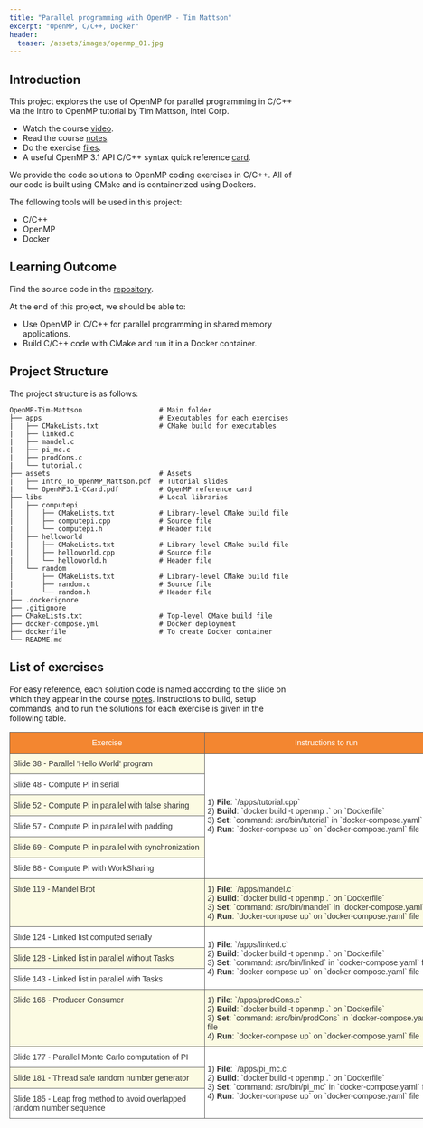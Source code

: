 ```yaml
---
title: "Parallel programming with OpenMP - Tim Mattson"
excerpt: "OpenMP, C/C++, Docker"
header:
  teaser: /assets/images/openmp_01.jpg
---
```


## Introduction

This project explores the use of OpenMP for parallel programming in C/C++ via the Intro to OpenMP tutorial by Tim Mattson, Intel Corp. 
+ Watch the course [video](https://www.youtube.com/playlist?list=PLLX-Q6B8xqZ8n8bwjGdzBJ25X2utwnoEG).
+ Read the course [notes](https://www.openmp.org/wp-content/uploads/Intro_To_OpenMP_Mattson.pdf). 
+ Do the exercise [files](https://www.openmp.org/wp-content/uploads/Mattson_OMP_exercises.zip).
+ A useful OpenMP 3.1 API C/C++ syntax quick reference [card](http://openmp.org/mp-documents/OpenMP3.1-CCard.pdf).

We provide the code solutions to OpenMP coding exercises in C/C++. All of our code is built using CMake and is containerized using Dockers.

The following tools will be used in this project:
+ C/C++
+ OpenMP
+ Docker

## Learning Outcome

Find the source code in the [repository](https://github.com/Adaickalavan/OpenMP-Tim-Mattson).

At the end of this project, we should be able to:
+ Use OpenMP in C/C++ for parallel programming in shared memory applications. 
+ Build C/C++ code with CMake and run it in a Docker container.

## Project Structure

The project structure is as follows:

```text
OpenMP-Tim-Mattson                   # Main folder
├── apps                             # Executables for each exercises
|   ├── CMakeLists.txt               # CMake build for executables
|   ├── linked.c                     
|   ├── mandel.c
|   ├── pi_mc.c
|   ├── prodCons.c           
|   └── tutorial.c                   
├── assets                           # Assets
|   ├── Intro_To_OpenMP_Mattson.pdf  # Tutorial slides
|   └── OpenMP3.1-CCard.pdf          # OpenMP reference card
├── libs                             # Local libraries
│   ├── computepi                     
|   │   ├── CMakeLists.txt           # Library-level CMake build file
|   │   ├── computepi.cpp            # Source file
|   │   └── computepi.h              # Header file
│   ├── helloworld                    
|   │   ├── CMakeLists.txt           # Library-level CMake build file
|   │   ├── helloworld.cpp           # Source file
|   │   └── helloworld.h             # Header file
│   └── random                       
|       ├── CMakeLists.txt           # Library-level CMake build file
|       ├── random.c                 # Source file
|       └── random.h                 # Header file
├── .dockerignore
├── .gitignore
├── CMakeLists.txt                   # Top-level CMake build file
├── docker-compose.yml               # Docker deployment
├── dockerfile                       # To create Docker container
└── README.md                                 
```

## List of exercises

For easy reference, each solution code is named according to the slide on which they appear in the course [notes](https://www.openmp.org/wp-content/uploads/Intro_To_OpenMP_Mattson.pdf). Instructions to build, setup commands, and to run the solutions for each exercise is given in the following table.

<style type="text/css">
.tg  {border-collapse:collapse;border-spacing:0;border-color:#aaa;}
.tg td{font-family:Arial, sans-serif;font-size:14px;padding:10px 5px;border-style:solid;border-width:1px;overflow:hidden;word-break:normal;border-color:#aaa;color:#333;background-color:#fff;}
.tg th{font-family:Arial, sans-serif;font-size:14px;font-weight:normal;padding:10px 5px;border-style:solid;border-width:1px;overflow:hidden;word-break:normal;border-color:#aaa;color:#fff;background-color:#f38630;}
.tg .tg-5rba{background-color:#FCFBE3;border-color:#656565;text-align:left;vertical-align:top}
.tg .tg-di1h{border-color:#656565;text-align:center;vertical-align:middle}
.tg .tg-oxga{background-color:#FCFBE3;border-color:#656565;text-align:left;vertical-align:middle}
.tg .tg-9ikn{border-color:#656565;text-align:left;vertical-align:middle}
.tg .tg-2fy7{background-color:#ffffff;border-color:#656565;text-align:left;vertical-align:middle}
.tg .tg-2bev{border-color:#656565;text-align:left;vertical-align:top}
</style>
<table class="tg" style="undefined;table-layout: fixed; width: 777px">
<colgroup>
<col style="width: 345px">
<col style="width: 432px">
</colgroup>
  <tr>
    <th class="tg-di1h">Exercise</th>
    <th class="tg-di1h">Instructions to run</th>
  </tr>
  <tr>
    <td class="tg-oxga">Slide 38 - Parallel 'Hello World' program</td>
    <td class="tg-2fy7" rowspan="6">1) <span style="font-weight:bold">File</span>: `/apps/tutorial.cpp`<br>2) <span style="font-weight:bold">Build</span>: `docker build -t openmp .` on `Dockerfile`<br>3) <span style="font-weight:bold">Set</span>: `command: /src/bin/tutorial` in `docker-compose.yaml` file <br>4) <span style="font-weight:bold">Run</span>: `docker-compose up` on `docker-compose.yaml` file</td>
  </tr>
  <tr>
    <td class="tg-9ikn">Slide 48 - Compute Pi in serial</td>
  </tr>
  <tr>
    <td class="tg-5rba">Slide 52 - Compute Pi in parallel with false sharing</td>
  </tr>
  <tr>
    <td class="tg-2bev">Slide 57 - Compute Pi in parallel with padding</td>
  </tr>
  <tr>
    <td class="tg-5rba">Slide 69 - Compute Pi in parallel with synchronization</td>
  </tr>
  <tr>
    <td class="tg-2bev">Slide 88 - Compute Pi with WorkSharing</td>
  </tr>
  <tr>
    <td class="tg-5rba">Slide 119 - Mandel Brot</td>
    <td class="tg-5rba">1) <span style="font-weight:bold">File</span>: `/apps/mandel.c`<br>2) <span style="font-weight:bold">Build</span>: `docker build -t openmp .` on `Dockerfile`<br>3) <span style="font-weight:bold">Set</span>: `command: /src/bin/mandel` in `docker-compose.yaml` file<br>4) <span style="font-weight:bold">Run</span>: `docker-compose up` on `docker-compose.yaml` file<br></td>
  </tr>
  <tr>
    <td class="tg-2bev">Slide 124 - Linked list computed serially</td>
    <td class="tg-9ikn" rowspan="3">1) <span style="font-weight:bold">File</span>: `/apps/linked.c`<br>2) <span style="font-weight:bold">Build</span>: `docker build -t openmp .` on `Dockerfile`<br>3) <span style="font-weight:bold">Set</span>: `command: /src/bin/linked` in `docker-compose.yaml` file<br>4) <span style="font-weight:bold">Run</span>: `docker-compose up` on `docker-compose.yaml` file<br></td>
  </tr>
  <tr>
    <td class="tg-5rba">Slide 128 - Linked list in parallel without Tasks</td>
  </tr>
  <tr>
    <td class="tg-2bev">Slide 143 - Linked list in parallel with Tasks</td>
  </tr>
  <tr>
    <td class="tg-5rba">Slide 166 - Producer Consumer</td>
    <td class="tg-5rba">1) <span style="font-weight:bold">File</span>: `/apps/prodCons.c`<br>2) <span style="font-weight:bold">Build</span>: `docker build -t openmp .` on `Dockerfile`<br>3) <span style="font-weight:bold">Set</span>: `command: /src/bin/prodCons` in `docker-compose.yaml` file<br>4) <span style="font-weight:bold">Run</span>: `docker-compose up` on `docker-compose.yaml` file<br></td>
  </tr>
  <tr>
    <td class="tg-2bev">Slide 177 - Parallel Monte Carlo computation of PI</td>
    <td class="tg-9ikn" rowspan="3">1) <span style="font-weight:bold">File</span>: `/apps/pi_mc.c`<br>2) <span style="font-weight:bold">Build</span>: `docker build -t openmp .` on `Dockerfile`<br>3) <span style="font-weight:bold">Set</span>: `command: /src/bin/pi_mc` in `docker-compose.yaml` file<br>4) <span style="font-weight:bold">Run</span>: `docker-compose up` on `docker-compose.yaml` file<br></td>
  </tr>
  <tr>
    <td class="tg-5rba">Slide 181 - Thread safe random number generator</td>
  </tr>
  <tr>
    <td class="tg-2bev">Slide 185 - Leap frog method to avoid overlapped random number sequence</td>
  </tr>
</table>